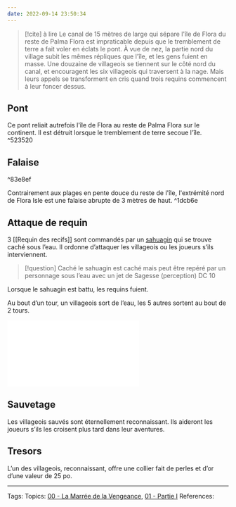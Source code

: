```yaml
---
date: 2022-09-14 23:50:34
---
```



> [!cite] à lire
>  Le canal de 15 mètres de large qui sépare l'île de Flora du reste de Palma Flora est impraticable depuis que le tremblement de terre a fait voler en éclats le pont. À vue de nez, la partie nord du village subit les mêmes répliques que l'île, et les gens fuient en masse.
> Une douzaine de villageois se tiennent sur le côté nord du canal, et encouragent les six villageois qui traversent à la nage. Mais leurs appels se transforment en cris quand trois requins commencent à leur foncer dessus.

## Pont
Ce pont reliait autrefois l'île de Flora au reste de Palma Flora sur le continent. Il est détruit lorsque le tremblement de terre secoue l'île. ^523520

## Falaise
^83e8ef

Contrairement aux plages en pente douce du reste de l'île, l'extrémité nord de Flora Isle est une falaise abrupte de 3 mètres de haut. ^1dcb6e

## Attaque de requin

3 [[Requin des recifs]] sont commandés par un [sahuagin](sahuagin.md) qui se trouve caché sous l’eau. Il ordonne d’attaquer les villageois ou les joueurs s’ils interviennent.

> [!question] Caché
> le sahuagin est caché mais peut être repéré par un personnage sous l’eau avec un jet de Sagesse (perception) DC 10

Lorsque le sahuagin est battu, les requins fuient.

Au bout d’un tour, un villageois sort de l’eau, les 5 autres sortent au bout de 2 tours.

![Combat aquatique](../../Règles/Combat%20aquatique.md)

## Sauvetage
Les villageois sauvés sont éternellement reconnaissant. Ils aideront les joueurs s’ils les croisent plus tard dans leur aventures.

## Tresors
L’un des villageois, reconnaissant, offre une collier fait de perles et d’or d’une valeur de 25 po.

___
Tags: 
Topics: [00 - La Marrée de la Vengeance](00%20-%20La%20Marrée%20de%20la%20Vengeance.md), [01  - Partie I](01%20%20-%20Partie%20I.md)
References:







